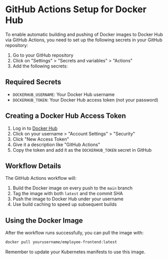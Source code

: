 # GitHub Actions Setup for Docker Hub

To enable automatic building and pushing of Docker images to Docker Hub via GitHub Actions, you need to set up the following secrets in your GitHub repository:

1. Go to your GitHub repository
2. Click on "Settings" > "Secrets and variables" > "Actions"
3. Add the following secrets:

## Required Secrets

- `DOCKERHUB_USERNAME`: Your Docker Hub username
- `DOCKERHUB_TOKEN`: Your Docker Hub access token (not your password)

## Creating a Docker Hub Access Token

1. Log in to [Docker Hub](https://hub.docker.com)
2. Click on your username > "Account Settings" > "Security"
3. Click "New Access Token"
4. Give it a description like "GitHub Actions"
5. Copy the token and add it as the `DOCKERHUB_TOKEN` secret in GitHub

## Workflow Details

The GitHub Actions workflow will:

1. Build the Docker image on every push to the `main` branch
2. Tag the image with both `latest` and the commit SHA
3. Push the image to Docker Hub under your username
4. Use build caching to speed up subsequent builds

## Using the Docker Image

After the workflow runs successfully, you can pull the image with:

```bash
docker pull yourusername/employee-frontend:latest
```

Remember to update your Kubernetes manifests to use this image.